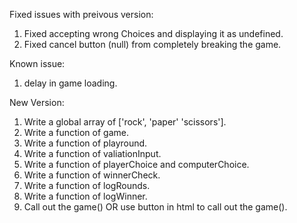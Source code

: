 Fixed issues with preivous version:
1. Fixed accepting wrong Choices and displaying it as undefined.
2. Fixed cancel button (null) from completely breaking the game.

Known issue:
1. delay in game loading. 

New Version:
1. Write a global array of ['rock', 'paper' 'scissors'].
2. Write a function of game.
3. Write a function of playround.
4. Write a function of valiationInput.
5. Write a function of playerChoice and computerChoice.
6. Write a function of winnerCheck.
7. Write a function of logRounds.
8. Write a function of logWinner.
9. Call out the game() OR use button in html to call out the game().
